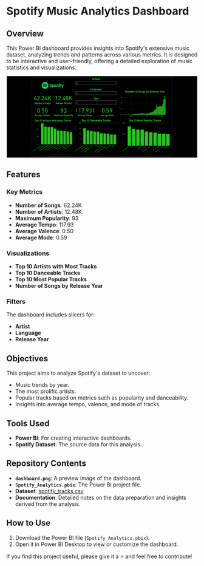 # Spotify Music Analytics Dashboard

## Overview
This Power BI dashboard provides insights into Spotify's extensive music dataset, analyzing trends and patterns across various metrics. It is designed to be interactive and user-friendly, offering a detailed exploration of music statistics and visualizations.

![Dashboard Preview](./Dashboard.png)

## Features

### Key Metrics
- **Number of Songs**: 62.24K
- **Number of Artists**: 12.48K
- **Maximum Popularity**: 93
- **Average Tempo**: 117.93
- **Average Valence**: 0.50
- **Average Mode**: 0.59

### Visualizations
- **Top 10 Artists with Most Tracks**
- **Top 10 Danceable Tracks**
- **Top 10 Most Popular Tracks**
- **Number of Songs by Release Year**

### Filters
The dashboard includes slicers for:
- **Artist**
- **Language**
- **Release Year**

## Objectives
This project aims to analyze Spotify's dataset to uncover:
- Music trends by year.
- The most prolific artists.
- Popular tracks based on metrics such as popularity and danceability.
- Insights into average tempo, valence, and mode of tracks.

## Tools Used
- **Power BI**: For creating interactive dashboards.
- **Spotify Dataset**: The source data for this analysis.

## Repository Contents
- **`dashboard.png`**: A preview image of the dashboard.
- **`Spotify_Analytics.pbix`**: The Power BI project file.
- **Dataset**: [spotify_tracks.csv](./spotify_tracks.csv)
- **Documentation**: Detailed notes on the data preparation and insights derived from the analysis.

## How to Use
1. Download the Power BI file (`Spotify_Analytics.pbix`).
2. Open it in Power BI Desktop to view or customize the dashboard.

If you find this project useful, please give it a ⭐ and feel free to contribute!
